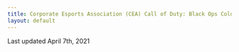 ```yaml
---
title: Corporate Esports Association (CEA) Call of Duty: Black Ops Cold War
layout: default
---
```

Last updated April 7th, 2021
